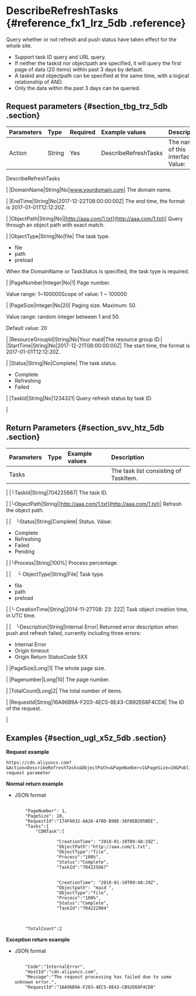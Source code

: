 # DescribeRefreshTasks {#reference_fx1_lrz_5db .reference}

Query whether or not refresh and push status have taken effect for the whole site.

-   Support task ID query and URL query.
-   If neither the taskid nor objectpath are specified, it will query the first page of data \(20 items\) within past 3 days by default.
-   A taskid and objectpath can be specified at the same time, with a logical relationship of AND.
-   Only the data within the past 3 days can be queried.

## Request parameters {#section_tbg_trz_5db .section}

|Parameters|Type|Required|Example values|Description|
|:---------|:---|:-------|:-------------|:----------|
|Action|String|Yes|DescribeRefreshTasks| The name of this interface. Value:

 DescribeRefreshTasks

 |
|DomainName|String|No|www.yourdomain.com| The domain name.

 |
|EndTime|String|No|2017-12-22T08:00:00:00Z| The end time, the format is 2017-01-01T12:12:20Z.

 |
|ObjectPath|String|No|[http://aaa.com/1.txt](http://aaa.com/1.txt)| Query through an object path with exact match.

 |
|ObjectType|String|No|file| The task type.

-   file
-   path
-   preload

When the DomainName or TaskStatus is specified, the task type is required.

 |
|PageNumber|Integer|No|1| Page number.

 Value range: 1~100000Scope of value: 1 ~ 100000

 |
|PageSize|Integer|No|20| Paging size. Maximum: 50.

 Value range: random integer between 1 and 50.

 Default value: 20

 |
|ResourceGroupId|String|No|Your maid|The resource group ID.|
|StartTime|String|No|2017-12-21T08:00:00:00Z| The start time, the format is 2017-01-01T12:12:20Z.

 |
|Status|String|No|Complete| The task status.

-   Complete
-   Refreshing
-   Failed

 |
|TaskId|String|No|1234321| Query refresh status by task ID.

 |

## Return Parameters {#section_svv_htz_5db .section}

|Parameters|Type|Example values|Description|
|:---------|:---|:-------------|:----------|
|Tasks| | | The task list consisting of TaskItem.

 |
|└TaskId|String|704225667| The task ID.

 |
|└ObjectPath|String|[http://aaa.com/1.txt](http://aaa.com/1.txt)| Refresh the object path.

 |
| └Status|String|Complete| Status. Value:

-   Complete
-   Refreshing
-   Failed
-   Pending

 |
|└Process|String|100%| Process percentage.

 |
|  └ ObjectType|String|File| Task type.

-   file
-   path
-   preload

 |
|└ CreationTime|String|2014-11-27T08: 23: 22Z| Task object creation time, in UTC time.

 |
| └Description|String|Internal Error| Returned error description when push and refresh failed, currently including three errors:

-   Internal Error
-   Origin timeout
-   Origin Return StatusCode 5XX

 |
|PageSize|Long|1| The whole page size.

 |
|Pagenumber|Long|10| The page number.

 |
|TotalCount|Long|2| The total number of items.

 |
|RequestId|String|16A96B9A-F203-4EC5-8E43-CB92E68F4CD8| The ID of the request. 

 |

## Examples {#section_ugl_x5z_5db .section}

**Request example**

```
https://cdn.aliyuncs.com?&Action=DescribeRefreshTasks&ObjectPath=&PageNumber=1&PageSize=10&Public request parameter
```

**Normal return example**

-   JSON format

    ```
    
        "PageNumber": 1,
        "PageSize": 10,
        "RequestId":"174F6032-AA26-470D-B90E-36F0EB205BEE",
        "Tasks":{
            "CDNTask":[
                
                    "CreationTime": "2018-01-10T09:48:29Z",
                    "ObjectPath":"http://aaa.com/1.txt",
                    "ObjectType":"file",
                    "Process":"100%",
                    "Status":"Complete",
                    "TaskId":"704225667"
                
                
                    "CreationTime": "2018-01-10T09:48:29Z",
                    "Objectpath": "maid ",
                    "ObjectType":"file",
                    "Process":"100%",
                    "Status":"Complete",
                    "TaskId":"704222904"
                
            
        
        "TotalCount":2
    
    ```


**Exception return example**

-   JSON format

    ```
    
        "Code":"InternalError",
        "HostId":"cdn.aliyuncs.com",
        "Message":"The request processing has failed due to some unknown error.",
        "RequestId":"16A96B9A-F203-4EC5-8E43-CB92E68F4CD8"
    
    ```



